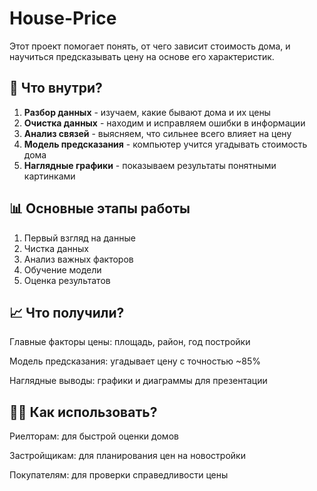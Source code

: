 # House-Price
Этот проект помогает понять, от чего зависит стоимость дома, и научиться предсказывать цену на основе его характеристик.

## 📌 Что внутри?
1. **Разбор данных** - изучаем, какие бывают дома и их цены
2. **Очистка данных** - находим и исправляем ошибки в информации
3. **Анализ связей** - выясняем, что сильнее всего влияет на цену
4. **Модель предсказания** - компьютер учится угадывать стоимость дома
5. **Наглядные графики** - показываем результаты понятными картинками

## 📊 Основные этапы работы
1. Первый взгляд на данные
2. Чистка данных
3. Анализ важных факторов
4. Обучение модели
5. Оценка результатов

## 📈 Что получили?
Главные факторы цены: площадь, район, год постройки

Модель предсказания: угадывает цену с точностью ~85%

Наглядные выводы: графики и диаграммы для презентации

## 👨‍💻 Как использовать?
Риелторам: для быстрой оценки домов

Застройщикам: для планирования цен на новостройки

Покупателям: для проверки справедливости цены
